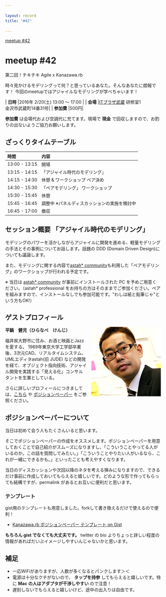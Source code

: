 ```yaml
---

layout: record
title: "#42"

---
```



<div class="doorkeeper-widget">
<a class="doorkeeper-registration-widget" href="https://kzrb.doorkeeper.jp/events/36346">meetup #42</a><script src="http://widgets.doorkeeper.jp/w/widget.js"></script>
</div>

# meetup #42

第二回！チキチキ Agile x Kanazawa.rb

時々見かけるモデリングって何？と思っているあなた。そんなあなたに朗報です！
今回のmeetupではアジャイルなモデリングが学べちゃいます！


| **日時**   |2016年 2/20(土) 13:00 〜 17:00                         |
| **会場**   |[ITプラザ武蔵](http://www.bp-musashi.jp/) 研修室1<br>金沢市武蔵町14番31号|
| **参加費** |500円|

**参加費** は会場代および空調代に充てます。現場で **現金** で回収しますので、お釣りの出ないようご協力お願いします。

## ざっくりタイムテーブル

| 時間 | 内容 |
|:---|:---|
| 13:00 - 13:15 | 開場 |
| 13:15 - 14:15 | 「アジャイル時代のモデリング」 |
| 14:15 - 14:30 | 休憩 & ワークショップ ペア決め |
| 14:30 - 15:30 | 「ペアモデリング」 ワークショップ |
| 15:30 - 15:45 | 休憩 |
| 15:45 - 16:45 | 調整中 ※パネルディスカッションの実施を検討中 |
| 16:45 - 17:00 | 撤収 |

## セッション概要 「アジャイル時代のモデリング」

モデリングのパワーを活かしながらアジャイルに開発を進める、軽量モデリングの手法とその事例についてお話します。話題の DDD (Domain Driven Design)についても議論します。

また、モデリングに関する内容で[astah* community](http://astah.change-vision.com/ja/product/astah-community.html)も利用した「ペアモデリング」のワークショップが行われる予定です。

※ 当日は [astah* community](http://astah.change-vision.com/ja/product/astah-community.html)  が事前にインストールされた PC を予めご用意ください。（astah* professional をお持ちの方はそのままでご参加ください。ペアを組みますので、インストールなしでも参加可能です。"わしは紙と鉛筆じゃ"という方もOK!）


## ゲストプロフィール

<img style="float: right; margin-left: 1em;" src="hiranabe.jpg" alt="hiranabe">

**平鍋　健児（ひらなべ　けんじ）**

福井県大野市に住み、お酒と映画とJazzを愛する。
1989年東京大学工学部卒業後、3次元CAD、リアルタイムシステム、UMLエディタastah(旧 JUDE) などの開発を経て、オブジェクト指向技術、アジャイル開発を実践する「見える化」コンサルタントを生業としている。

さらに詳しいプロフィールにつきましては、[こちら](https://anagileway.wordpress.com/about/) や [ポジションペーパー](https://gist.github.com/kenjihiranabe/11459530f874a371872f) をご参照ください。


## ポジションペーパーについて

当日は初めて会う人もたくさんいると思います。

そこでポジションペーパーの作成をオススメします。ポジションペーパーを用意しておくことで自己紹介がスムーズになりますし、「こういうことやってる人がいるのか。この話を質問してみたい。」「こういうことやりたい人がいるなら、これが一緒にできるかも。」といったことも考えやすくなります。

当日のディスカッションや次回以降のネタを考える弾みになりますので、できるだけ事前に作成しておいてもらえると嬉しいです。どのような形で作ってもらっても結構ですが、permalink があるとお互いに便利だと思います。


### テンプレート

gist用のテンプレートも用意しました。forkして書き換えるだけで使えるので便利！

 - [Kanazawa.rb ポジションペーパー テンプレート on Gist](https://gist.github.com/5a523ec3180002229a32)

**もちろん gist でなくても大丈夫です。** twitter の bio よりちょっと詳しい程度の情報があればだいぶイメージしやすいんじゃないかと思います。


## 補足

 - 一応WiFiがありますが、人数が多くなるとパンクします＞＜
 - 電源は十分なクチがないので、 **タップを持参** してもらえると嬉しいです。特に **Mac の人はアダプタが干渉しやすい** ので注意！
 - 遅刻しないでもらえると嬉しいけど、途中の出入りは自由です。

